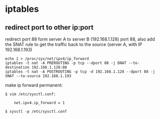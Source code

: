# iptables
## redirect port to other ip:port
redirect port 88 form server A to server B (192.168.1.128) port 88, also add the SNAT rule to get the traffic back to the source (server A, with IP 192.168.1.193)

```
echo 1 > /proc/sys/net/ipv4/ip_forward
iptables -t nat -A PREROUTING -p tcp --dport 88 -j DNAT --to-destination 192.168.1.128:88
iptables -t nat -A POSTROUTING -p tcp -d 192.168.1.128 --dport 88 -j SNAT --to-source 192.168.1.193
```

make ip forward permanent:

```
$ vim /etc/sysctl.conf:

    net.ipv4.ip_forward = 1

$ sysctl -p /etc/sysctl.conf
```
